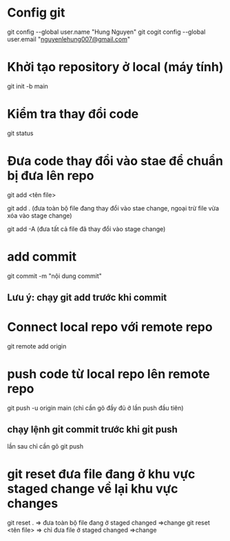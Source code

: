 # Config git
git config --global user.name "Hung Nguyen"
git cogit config --global user.email "nguyenlehung007@gmail.com"

# Khởi tạo repository ở local (máy tính)
git init -b main

# Kiểm tra thay đổi code
git status

# Đưa code thay đổi vào stae để chuẩn bị đưa lên repo
git add <tên file>

git add . (đưa toàn bộ file đang thay đổi vào stae change, ngoại trừ file vừa xóa vào stage change)

git add -A (đưa tất cả file đã thay đổi vào stage change)

# add commit
git commit -m "nội dung commit" 
## Lưu ý: chạy git add trước khi commit

# Connect local repo với remote repo
git remote add origin <link git repo>

# push code từ local repo lên remote repo
git push -u origin main (chỉ cần gõ đầy đủ ở lần push đầu tiên) 
## chạy lệnh git commit trước khi git push
lần sau chỉ cần gõ git push

# git reset đưa file đang ở khu vực staged change về lại khu vực changes
git reset . => đưa toàn bộ file đang ở staged changed =>change
git reset <tên file> => chỉ đưa file ở staged changed =>change